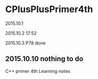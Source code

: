 # CPlusPlusPrimer4th

2015.10.1

2015.10.2  17:52

2015.10.3   P78  done

2015.10.10 nothing to do 
-------------------------------------
C++ primer 4th  Learning notes
